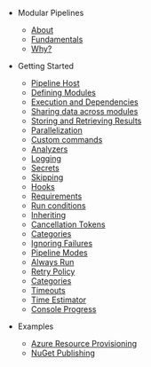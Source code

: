 <!-- docs/_sidebar.md -->

- Modular Pipelines

  - [About](/?id=about "About Modular Pipelines")
  - [Fundamentals](fundamentals "Fundamentals")
  - [Why?](why "Why?")

- Getting Started

  - [Pipeline Host](getting-started/pipeline-host "Pipeline Host")
  - [Defining Modules](getting-started/defining-modules "Defining Modules")
  - [Execution and Dependencies](getting-started/execution-and-dependencies "Execution and Dependencies")
  - [Sharing data across modules](getting-started/sharing-data "Sharing Data amongst Modules")
  - [Storing and Retrieving Results](getting-started/storing-and-retrieving-results "Storing and Retrieving Results")
  - [Parallelization](getting-started/parallelization "Parallelization")
  - [Custom commands](getting-started/custom-commands "Custom commands")
  - [Analyzers](getting-started/analyzers "Analyzers")
  - [Logging](getting-started/logging "Logging")
  - [Secrets](getting-started/secrets "Secrets")
  - [Skipping](getting-started/skipping "Skipping")
  - [Hooks](getting-started/hooks "Hooks")
  - [Requirements](getting-started/requirements "Requirements")
  - [Run conditions](getting-started/run-conditions "Run conditions")
  - [Inheriting](getting-started/inheriting "Inheriting")
  - [Cancellation Tokens](getting-started/cancellation-tokens "Cancellation Tokens")
  - [Categories](getting-started/categories "Categories")
  - [Ignoring Failures](getting-started/ignoring-failures "Ignoring Failures")
  - [Pipeline Modes](getting-started/pipeline-modes "Pipeline Modes")
  - [Always Run](getting-started/always-run "Always Run")
  - [Retry Policy](getting-started/retry-policy "Retry Policy")
  - [Categories](getting-started/sub-modules "Sub-Modules")
  - [Timeouts](getting-started/timeouts "Timeouts")
  - [Time Estimator](getting-started/time-estimator "Time Estimator")
  - [Console Progress](getting-started/console-progress "Console Progress")

- Examples
  - [Azure Resource Provisioning](/examples/azure-example "Azure Resource Provisioning")
  - [NuGet Publishing](/examples/dotnet-test-build-publish "NuGet Publishing")
